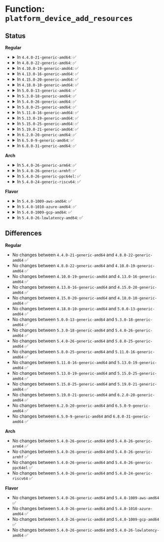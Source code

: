 # Function: <code>platform_device_add_resources</code>

## Status
<b>Regular</b>
<ul>
<li>
<details>
<summary>In <code>4.4.0-21-generic-amd64</code>: ✅</summary>

```c
int platform_device_add_resources(struct platform_device * pdev, const struct resource * res, unsigned int num)
```

```json
{
  "name": "platform_device_add_resources",
  "collision_type": "Unique Global",
  "inline_type": "No",
  "funcs": [
    {
      "addr": 18446744071584406000,
      "name": "platform_device_add_resources",
      "external": true,
      "loc": "drivers/base/platform.c:257",
      "file": "drivers/base/platform.c",
      "inline": "seen, unknown",
      "caller_inline": [],
      "caller_func": [
        "drivers/base/platform.c:platform_device_register_full",
        "drivers/base/platform.c:__platform_create_bundle",
        "drivers/mfd/twl-core.c:add_numbered_child",
        "drivers/mfd/mfd-core.c:mfd_add_device",
        "drivers/usb/dwc2/pci.c:dwc2_pci_probe"
      ]
    }
  ],
  "symbols": [
    {
      "addr": 18446744071584406000,
      "name": "platform_device_add_resources",
      "section": ".text",
      "bind": "STB_GLOBAL",
      "size": 110
    }
  ]
}
```
</details>
</li>
<li>
<details>
<summary>In <code>4.8.0-22-generic-amd64</code>: ✅</summary>

```c
int platform_device_add_resources(struct platform_device * pdev, const struct resource * res, unsigned int num)
```

```json
{
  "name": "platform_device_add_resources",
  "collision_type": "Unique Global",
  "inline_type": "No",
  "funcs": [
    {
      "addr": 18446744071584741408,
      "name": "platform_device_add_resources",
      "external": true,
      "loc": "drivers/base/platform.c:277",
      "file": "drivers/base/platform.c",
      "inline": "seen, unknown",
      "caller_inline": [],
      "caller_func": [
        "drivers/base/platform.c:__platform_create_bundle",
        "drivers/base/platform.c:platform_device_register_full",
        "drivers/mfd/twl-core.c:add_numbered_child",
        "drivers/mfd/mfd-core.c:mfd_add_device"
      ]
    }
  ],
  "symbols": [
    {
      "addr": 18446744071584741408,
      "name": "platform_device_add_resources",
      "section": ".text",
      "bind": "STB_GLOBAL",
      "size": 99
    }
  ]
}
```
</details>
</li>
<li>
<details>
<summary>In <code>4.10.0-19-generic-amd64</code>: ✅</summary>

```c
int platform_device_add_resources(struct platform_device * pdev, const struct resource * res, unsigned int num)
```

```json
{
  "name": "platform_device_add_resources",
  "collision_type": "Unique Global",
  "inline_type": "No",
  "funcs": [
    {
      "addr": 18446744071584931424,
      "name": "platform_device_add_resources",
      "external": true,
      "loc": "drivers/base/platform.c:292",
      "file": "drivers/base/platform.c",
      "inline": "seen, unknown",
      "caller_inline": [],
      "caller_func": [
        "drivers/base/platform.c:__platform_create_bundle",
        "drivers/base/platform.c:platform_device_register_full",
        "drivers/mfd/twl-core.c:add_numbered_child",
        "drivers/mfd/mfd-core.c:mfd_add_device"
      ]
    }
  ],
  "symbols": [
    {
      "addr": 18446744071584931424,
      "name": "platform_device_add_resources",
      "section": ".text",
      "bind": "STB_GLOBAL",
      "size": 99
    }
  ]
}
```
</details>
</li>
<li>
<details>
<summary>In <code>4.13.0-16-generic-amd64</code>: ✅</summary>

```c
int platform_device_add_resources(struct platform_device * pdev, const struct resource * res, unsigned int num)
```

```json
{
  "name": "platform_device_add_resources",
  "collision_type": "Unique Global",
  "inline_type": "No",
  "funcs": [
    {
      "addr": 18446744071585015952,
      "name": "platform_device_add_resources",
      "external": true,
      "loc": "drivers/base/platform.c:292",
      "file": "drivers/base/platform.c",
      "inline": "seen, unknown",
      "caller_inline": [],
      "caller_func": [
        "drivers/char/ipmi/ipmi_dmi.c:dmi_add_platform_ipmi",
        "drivers/base/platform.c:__platform_create_bundle",
        "drivers/base/platform.c:platform_device_register_full",
        "drivers/mfd/twl-core.c:add_numbered_child",
        "drivers/mfd/mfd-core.c:mfd_add_device"
      ]
    }
  ],
  "symbols": [
    {
      "addr": 18446744071585015952,
      "name": "platform_device_add_resources",
      "section": ".text",
      "bind": "STB_GLOBAL",
      "size": 99
    }
  ]
}
```
</details>
</li>
<li>
<details>
<summary>In <code>4.15.0-20-generic-amd64</code>: ✅</summary>

```c
int platform_device_add_resources(struct platform_device * pdev, const struct resource * res, unsigned int num)
```

```json
{
  "name": "platform_device_add_resources",
  "collision_type": "Unique Global",
  "inline_type": "No",
  "funcs": [
    {
      "addr": 18446744071585438272,
      "name": "platform_device_add_resources",
      "external": true,
      "loc": "drivers/base/platform.c:292",
      "file": "drivers/base/platform.c",
      "inline": "seen, unknown",
      "caller_inline": [],
      "caller_func": [
        "drivers/char/ipmi/ipmi_dmi.c:dmi_add_platform_ipmi",
        "drivers/base/platform.c:__platform_create_bundle",
        "drivers/base/platform.c:platform_device_register_full",
        "drivers/mfd/twl-core.c:add_numbered_child",
        "drivers/mfd/mfd-core.c:mfd_add_device"
      ]
    }
  ],
  "symbols": [
    {
      "addr": 18446744071585438272,
      "name": "platform_device_add_resources",
      "section": ".text",
      "bind": "STB_GLOBAL",
      "size": 99
    }
  ]
}
```
</details>
</li>
<li>
<details>
<summary>In <code>4.18.0-10-generic-amd64</code>: ✅</summary>

```c
int platform_device_add_resources(struct platform_device * pdev, const struct resource * res, unsigned int num)
```

```json
{
  "name": "platform_device_add_resources",
  "collision_type": "Unique Global",
  "inline_type": "No",
  "funcs": [
    {
      "addr": 18446744071585681408,
      "name": "platform_device_add_resources",
      "external": true,
      "loc": "drivers/base/platform.c:291",
      "file": "drivers/base/platform.c",
      "inline": "seen, unknown",
      "caller_inline": [],
      "caller_func": [
        "drivers/char/ipmi/ipmi_dmi.c:dmi_add_platform_ipmi",
        "drivers/base/platform.c:__platform_create_bundle",
        "drivers/base/platform.c:platform_device_register_full",
        "drivers/mfd/twl-core.c:add_numbered_child",
        "drivers/mfd/mfd-core.c:mfd_add_device",
        "drivers/usb/host/xhci-ext-caps.c:xhci_ext_cap_init"
      ]
    }
  ],
  "symbols": [
    {
      "addr": 18446744071585681408,
      "name": "platform_device_add_resources",
      "section": ".text",
      "bind": "STB_GLOBAL",
      "size": 99
    }
  ]
}
```
</details>
</li>
<li>
<details>
<summary>In <code>5.0.0-13-generic-amd64</code>: ✅</summary>

```c
int platform_device_add_resources(struct platform_device * pdev, const struct resource * res, unsigned int num)
```

```json
{
  "name": "platform_device_add_resources",
  "collision_type": "Unique Global",
  "inline_type": "No",
  "funcs": [
    {
      "addr": 18446744071585811552,
      "name": "platform_device_add_resources",
      "external": true,
      "loc": "drivers/base/platform.c:292",
      "file": "drivers/base/platform.c",
      "inline": "seen, unknown",
      "caller_inline": [],
      "caller_func": [
        "drivers/char/ipmi/ipmi_dmi.c:dmi_add_platform_ipmi",
        "drivers/base/platform.c:__platform_create_bundle",
        "drivers/base/platform.c:platform_device_register_full",
        "drivers/mfd/twl-core.c:add_numbered_child",
        "drivers/mfd/mfd-core.c:mfd_add_device",
        "drivers/usb/host/xhci-ext-caps.c:xhci_ext_cap_init"
      ]
    }
  ],
  "symbols": [
    {
      "addr": 18446744071585811552,
      "name": "platform_device_add_resources",
      "section": ".text",
      "bind": "STB_GLOBAL",
      "size": 100
    }
  ]
}
```
</details>
</li>
<li>
<details>
<summary>In <code>5.3.0-18-generic-amd64</code>: ✅</summary>

```c
int platform_device_add_resources(struct platform_device * pdev, const struct resource * res, unsigned int num)
```

```json
{
  "name": "platform_device_add_resources",
  "collision_type": "Unique Global",
  "inline_type": "No",
  "funcs": [
    {
      "addr": 18446744071586044976,
      "name": "platform_device_add_resources",
      "external": true,
      "loc": "drivers/base/platform.c:330",
      "file": "drivers/base/platform.c",
      "inline": "seen, unknown",
      "caller_inline": [],
      "caller_func": [
        "drivers/char/ipmi/ipmi_plat_data.c:ipmi_platform_add",
        "drivers/base/platform.c:__platform_create_bundle",
        "drivers/base/platform.c:platform_device_register_full",
        "drivers/mfd/twl-core.c:add_numbered_child",
        "drivers/mfd/mfd-core.c:mfd_add_device",
        "drivers/usb/host/xhci-ext-caps.c:xhci_ext_cap_init"
      ]
    }
  ],
  "symbols": [
    {
      "addr": 18446744071586044976,
      "name": "platform_device_add_resources",
      "section": ".text",
      "bind": "STB_GLOBAL",
      "size": 97
    }
  ]
}
```
</details>
</li>
<li>
<details>
<summary>In <code>5.4.0-26-generic-amd64</code>: ✅</summary>

```c
int platform_device_add_resources(struct platform_device * pdev, const struct resource * res, unsigned int num)
```

```json
{
  "name": "platform_device_add_resources",
  "collision_type": "Unique Global",
  "inline_type": "No",
  "funcs": [
    {
      "addr": 18446744071586192784,
      "name": "platform_device_add_resources",
      "external": true,
      "loc": "drivers/base/platform.c:407",
      "file": "drivers/base/platform.c",
      "inline": "seen, unknown",
      "caller_inline": [],
      "caller_func": [
        "drivers/char/ipmi/ipmi_plat_data.c:ipmi_platform_add",
        "drivers/base/platform.c:__platform_create_bundle",
        "drivers/base/platform.c:platform_device_register_full",
        "drivers/mfd/twl-core.c:add_numbered_child",
        "drivers/mfd/mfd-core.c:mfd_add_device",
        "drivers/usb/host/xhci-ext-caps.c:xhci_ext_cap_init"
      ]
    }
  ],
  "symbols": [
    {
      "addr": 18446744071586192784,
      "name": "platform_device_add_resources",
      "section": ".text",
      "bind": "STB_GLOBAL",
      "size": 97
    }
  ]
}
```
</details>
</li>
<li>
<details>
<summary>In <code>5.8.0-25-generic-amd64</code>: ✅</summary>

```c
int platform_device_add_resources(struct platform_device * pdev, const struct resource * res, unsigned int num)
```

```json
{
  "name": "platform_device_add_resources",
  "collision_type": "Unique Global",
  "inline_type": "No",
  "funcs": [
    {
      "addr": 18446744071586953488,
      "name": "platform_device_add_resources",
      "external": true,
      "loc": "drivers/base/platform.c:468",
      "file": "drivers/base/platform.c",
      "inline": "seen, unknown",
      "caller_inline": [],
      "caller_func": [
        "drivers/char/ipmi/ipmi_plat_data.c:ipmi_platform_add",
        "drivers/base/platform.c:__platform_create_bundle",
        "drivers/base/platform.c:platform_device_register_full",
        "drivers/mfd/twl-core.c:add_numbered_child",
        "drivers/mfd/mfd-core.c:mfd_add_device",
        "drivers/usb/host/xhci-ext-caps.c:xhci_create_intel_xhci_sw_pdev"
      ]
    }
  ],
  "symbols": [
    {
      "addr": 18446744071586953488,
      "name": "platform_device_add_resources",
      "section": ".text",
      "bind": "STB_GLOBAL",
      "size": 97
    }
  ]
}
```
</details>
</li>
<li>
<details>
<summary>In <code>5.11.0-16-generic-amd64</code>: ✅</summary>

```c
int platform_device_add_resources(struct platform_device * pdev, const struct resource * res, unsigned int num)
```

```json
{
  "name": "platform_device_add_resources",
  "collision_type": "Unique Global",
  "inline_type": "No",
  "funcs": [
    {
      "addr": 18446744071587038560,
      "name": "platform_device_add_resources",
      "external": true,
      "loc": "drivers/base/platform.c:620",
      "file": "drivers/base/platform.c",
      "inline": "seen, unknown",
      "caller_inline": [],
      "caller_func": [
        "drivers/char/ipmi/ipmi_plat_data.c:ipmi_platform_add",
        "drivers/base/platform.c:__platform_create_bundle",
        "drivers/base/platform.c:platform_device_register_full",
        "drivers/mfd/twl-core.c:add_numbered_child",
        "drivers/mfd/mfd-core.c:mfd_add_device",
        "drivers/dax/hmem/device.c:hmem_register_device",
        "drivers/usb/host/xhci-ext-caps.c:xhci_create_intel_xhci_sw_pdev"
      ]
    }
  ],
  "symbols": [
    {
      "addr": 18446744071587038560,
      "name": "platform_device_add_resources",
      "section": ".text",
      "bind": "STB_GLOBAL",
      "size": 97
    }
  ]
}
```
</details>
</li>
<li>
<details>
<summary>In <code>5.13.0-19-generic-amd64</code>: ✅</summary>

```c
int platform_device_add_resources(struct platform_device * pdev, const struct resource * res, unsigned int num)
```

```json
{
  "name": "platform_device_add_resources",
  "collision_type": "Unique Global",
  "inline_type": "No",
  "funcs": [
    {
      "addr": 18446744071586922368,
      "name": "platform_device_add_resources",
      "external": true,
      "loc": "drivers/base/platform.c:619",
      "file": "drivers/base/platform.c",
      "inline": "seen, unknown",
      "caller_inline": [],
      "caller_func": [
        "drivers/char/ipmi/ipmi_plat_data.c:ipmi_platform_add",
        "drivers/base/platform.c:__platform_create_bundle",
        "drivers/base/platform.c:platform_device_register_full",
        "drivers/mfd/twl-core.c:add_numbered_child",
        "drivers/mfd/mfd-core.c:mfd_add_device",
        "drivers/dax/hmem/device.c:hmem_register_device",
        "drivers/usb/host/xhci-ext-caps.c:xhci_create_intel_xhci_sw_pdev"
      ]
    }
  ],
  "symbols": [
    {
      "addr": 18446744071586922368,
      "name": "platform_device_add_resources",
      "section": ".text",
      "bind": "STB_GLOBAL",
      "size": 97
    }
  ]
}
```
</details>
</li>
<li>
<details>
<summary>In <code>5.15.0-25-generic-amd64</code>: ✅</summary>

```c
int platform_device_add_resources(struct platform_device * pdev, const struct resource * res, unsigned int num)
```

```json
{
  "name": "platform_device_add_resources",
  "collision_type": "Unique Global",
  "inline_type": "No",
  "funcs": [
    {
      "addr": 18446744071587484768,
      "name": "platform_device_add_resources",
      "external": true,
      "loc": "drivers/base/platform.c:599",
      "file": "drivers/base/platform.c",
      "inline": "seen, unknown",
      "caller_inline": [],
      "caller_func": [
        "drivers/char/ipmi/ipmi_plat_data.c:ipmi_platform_add",
        "drivers/base/platform.c:__platform_create_bundle",
        "drivers/base/platform.c:platform_device_register_full",
        "drivers/mfd/twl-core.c:add_numbered_child",
        "drivers/mfd/mfd-core.c:mfd_add_device",
        "drivers/dax/hmem/device.c:hmem_register_device",
        "drivers/usb/host/xhci-ext-caps.c:xhci_create_intel_xhci_sw_pdev"
      ]
    }
  ],
  "symbols": [
    {
      "addr": 18446744071587484768,
      "name": "platform_device_add_resources",
      "section": ".text",
      "bind": "STB_GLOBAL",
      "size": 97
    }
  ]
}
```
</details>
</li>
<li>
<details>
<summary>In <code>5.19.0-21-generic-amd64</code>: ✅</summary>

```c
int platform_device_add_resources(struct platform_device * pdev, const struct resource * res, unsigned int num)
```

```json
{
  "name": "platform_device_add_resources",
  "collision_type": "Unique Global",
  "inline_type": "No",
  "funcs": [
    {
      "addr": 18446744071588806880,
      "name": "platform_device_add_resources",
      "external": true,
      "loc": "drivers/base/platform.c:604",
      "file": "drivers/base/platform.c",
      "inline": "seen, unknown",
      "caller_inline": [],
      "caller_func": [
        "drivers/char/ipmi/ipmi_plat_data.c:ipmi_platform_add",
        "drivers/base/platform.c:__platform_create_bundle",
        "drivers/base/platform.c:platform_device_register_full",
        "drivers/mfd/twl-core.c:add_numbered_child",
        "drivers/mfd/mfd-core.c:mfd_add_device",
        "drivers/dax/hmem/device.c:hmem_register_device",
        "drivers/usb/host/xhci-ext-caps.c:xhci_create_intel_xhci_sw_pdev"
      ]
    }
  ],
  "symbols": [
    {
      "addr": 18446744071588806880,
      "name": "platform_device_add_resources",
      "section": ".text",
      "bind": "STB_GLOBAL",
      "size": 110
    }
  ]
}
```
</details>
</li>
<li>
<details>
<summary>In <code>6.2.0-20-generic-amd64</code>: ✅</summary>

```c
int platform_device_add_resources(struct platform_device * pdev, const struct resource * res, unsigned int num)
```

```json
{
  "name": "platform_device_add_resources",
  "collision_type": "Unique Global",
  "inline_type": "No",
  "funcs": [
    {
      "addr": 18446744071590304432,
      "name": "platform_device_add_resources",
      "external": true,
      "loc": "drivers/base/platform.c:604",
      "file": "drivers/base/platform.c",
      "inline": "seen, unknown",
      "caller_inline": [],
      "caller_func": [
        "drivers/char/ipmi/ipmi_plat_data.c:ipmi_platform_add",
        "drivers/base/platform.c:__platform_create_bundle",
        "drivers/base/platform.c:platform_device_register_full",
        "drivers/mfd/mfd-core.c:mfd_add_device",
        "drivers/dax/hmem/device.c:hmem_register_device",
        "drivers/usb/host/xhci-ext-caps.c:xhci_create_intel_xhci_sw_pdev"
      ]
    }
  ],
  "symbols": [
    {
      "addr": 18446744071590304432,
      "name": "platform_device_add_resources",
      "section": ".text",
      "bind": "STB_GLOBAL",
      "size": 110
    }
  ]
}
```
</details>
</li>
<li>
<details>
<summary>In <code>6.5.0-9-generic-amd64</code>: ✅</summary>

```c
int platform_device_add_resources(struct platform_device * pdev, const struct resource * res, unsigned int num)
```

```json
{
  "name": "platform_device_add_resources",
  "collision_type": "Unique Global",
  "inline_type": "No",
  "funcs": [
    {
      "addr": 18446744071590624880,
      "name": "platform_device_add_resources",
      "external": true,
      "loc": "drivers/base/platform.c:604",
      "file": "drivers/base/platform.c",
      "inline": "seen, unknown",
      "caller_inline": [],
      "caller_func": [
        "drivers/char/ipmi/ipmi_plat_data.c:ipmi_platform_add",
        "drivers/base/platform.c:__platform_create_bundle",
        "drivers/base/platform.c:platform_device_register_full",
        "drivers/mfd/mfd-core.c:mfd_add_device",
        "drivers/usb/host/xhci-ext-caps.c:xhci_create_intel_xhci_sw_pdev"
      ]
    }
  ],
  "symbols": [
    {
      "addr": 18446744071590624880,
      "name": "platform_device_add_resources",
      "section": ".text",
      "bind": "STB_GLOBAL",
      "size": 110
    }
  ]
}
```
</details>
</li>
<li>
<details>
<summary>In <code>6.8.0-31-generic-amd64</code>: ✅</summary>

```c
int platform_device_add_resources(struct platform_device * pdev, const struct resource * res, unsigned int num)
```

```json
{
  "name": "platform_device_add_resources",
  "collision_type": "Unique Global",
  "inline_type": "No",
  "funcs": [
    {
      "addr": 18446744071590984128,
      "name": "platform_device_add_resources",
      "external": true,
      "loc": "drivers/base/platform.c:605",
      "file": "drivers/base/platform.c",
      "inline": "seen, unknown",
      "caller_inline": [],
      "caller_func": [
        "drivers/char/ipmi/ipmi_plat_data.c:ipmi_platform_add",
        "drivers/base/platform.c:__platform_create_bundle",
        "drivers/base/platform.c:platform_device_register_full",
        "drivers/mfd/mfd-core.c:mfd_add_device",
        "drivers/usb/host/xhci-ext-caps.c:xhci_create_intel_xhci_sw_pdev",
        "drivers/firmware/sysfb_simplefb.c:sysfb_create_simplefb"
      ]
    }
  ],
  "symbols": [
    {
      "addr": 18446744071590984128,
      "name": "platform_device_add_resources",
      "section": ".text",
      "bind": "STB_GLOBAL",
      "size": 110
    }
  ]
}
```
</details>
</li>
</ul>
<b>Arch</b>
<ul>
<li>
<details>
<summary>In <code>5.4.0-26-generic-arm64</code>: ✅</summary>

```c
int platform_device_add_resources(struct platform_device * pdev, const struct resource * res, unsigned int num)
```

```json
{
  "name": "platform_device_add_resources",
  "collision_type": "Unique Global",
  "inline_type": "No",
  "funcs": [
    {
      "addr": 18446603336498991752,
      "name": "platform_device_add_resources",
      "external": true,
      "loc": "drivers/base/platform.c:407",
      "file": "drivers/base/platform.c",
      "inline": "seen, unknown",
      "caller_inline": [],
      "caller_func": [
        "drivers/bus/hisi_lpc.c:hisi_lpc_acpi_probe",
        "drivers/char/ipmi/ipmi_plat_data.c:ipmi_platform_add",
        "drivers/acpi/arm64/iort.c:iort_add_platform_device",
        "drivers/base/platform.c:__platform_create_bundle",
        "drivers/base/platform.c:platform_device_register_full",
        "drivers/mfd/twl-core.c:add_numbered_child",
        "drivers/mfd/mfd-core.c:mfd_add_device",
        "drivers/usb/host/xhci-ext-caps.c:xhci_ext_cap_init"
      ]
    }
  ],
  "symbols": [
    {
      "addr": 18446603336498991752,
      "name": "platform_device_add_resources",
      "section": ".text",
      "bind": "STB_GLOBAL",
      "size": 108
    }
  ]
}
```
</details>
</li>
<li>
<details>
<summary>In <code>5.4.0-26-generic-armhf</code>: ✅</summary>

```c
int platform_device_add_resources(struct platform_device * pdev, const struct resource * res, unsigned int num)
```

```json
{
  "name": "platform_device_add_resources",
  "collision_type": "Unique Global",
  "inline_type": "No",
  "funcs": [
    {
      "addr": 3231560112,
      "name": "platform_device_add_resources",
      "external": true,
      "loc": "drivers/base/platform.c:407",
      "file": "drivers/base/platform.c",
      "inline": "seen, unknown",
      "caller_inline": [],
      "caller_func": [
        "arch/arm/mach-omap2/omap_device.c:omap_device_build",
        "drivers/char/ipmi/ipmi_plat_data.c:ipmi_platform_add",
        "drivers/base/platform.c:__platform_create_bundle",
        "drivers/base/platform.c:platform_device_register_full",
        "drivers/mfd/twl-core.c:add_numbered_child",
        "drivers/mfd/mfd-core.c:mfd_add_device",
        "drivers/usb/dwc2/pci.c:dwc2_pci_probe",
        "drivers/usb/host/xhci-ext-caps.c:xhci_ext_cap_init"
      ]
    }
  ],
  "symbols": [
    {
      "addr": 3231560112,
      "name": "platform_device_add_resources",
      "section": ".text",
      "bind": "STB_GLOBAL",
      "size": 92
    }
  ]
}
```
</details>
</li>
<li>
<details>
<summary>In <code>5.4.0-26-generic-ppc64el</code>: ✅</summary>

```c
int platform_device_add_resources(struct platform_device * pdev, const struct resource * res, unsigned int num)
```

```json
{
  "name": "platform_device_add_resources",
  "collision_type": "Unique Global",
  "inline_type": "No",
  "funcs": [
    {
      "addr": 13835058055292146368,
      "name": "platform_device_add_resources",
      "external": true,
      "loc": "drivers/base/platform.c:407",
      "file": "drivers/base/platform.c",
      "inline": "seen, unknown",
      "caller_inline": [],
      "caller_func": [
        "drivers/char/ipmi/ipmi_plat_data.c:ipmi_platform_add",
        "drivers/base/platform.c:__platform_create_bundle",
        "drivers/base/platform.c:platform_device_register_full",
        "drivers/mfd/twl-core.c:add_numbered_child",
        "drivers/mfd/mfd-core.c:mfd_add_device",
        "drivers/usb/host/xhci-ext-caps.c:xhci_ext_cap_init"
      ]
    }
  ],
  "symbols": [
    {
      "addr": 13835058055292146368,
      "name": "platform_device_add_resources",
      "section": ".text",
      "bind": "STB_GLOBAL",
      "size": 144
    }
  ]
}
```
</details>
</li>
<li>
<details>
<summary>In <code>5.4.0-24-generic-riscv64</code>: ✅</summary>

```c
int platform_device_add_resources(struct platform_device * pdev, const struct resource * res, unsigned int num)
```

```json
{
  "name": "platform_device_add_resources",
  "collision_type": "Unique Global",
  "inline_type": "No",
  "funcs": [
    {
      "addr": 18446743936276366436,
      "name": "platform_device_add_resources",
      "external": true,
      "loc": "drivers/base/platform.c:407",
      "file": "drivers/base/platform.c",
      "inline": "seen, unknown",
      "caller_inline": [],
      "caller_func": [
        "drivers/char/ipmi/ipmi_plat_data.c:ipmi_platform_add",
        "drivers/base/platform.c:__platform_create_bundle",
        "drivers/base/platform.c:platform_device_register_full",
        "drivers/mfd/twl-core.c:add_numbered_child",
        "drivers/mfd/mfd-core.c:mfd_add_device",
        "drivers/usb/host/xhci-ext-caps.c:xhci_ext_cap_init"
      ]
    }
  ],
  "symbols": [
    {
      "addr": 18446743936276366436,
      "name": "platform_device_add_resources",
      "section": ".text",
      "bind": "STB_GLOBAL",
      "size": 100
    }
  ]
}
```
</details>
</li>
</ul>
<b>Flavor</b>
<ul>
<li>
<details>
<summary>In <code>5.4.0-1009-aws-amd64</code>: ✅</summary>

```c
int platform_device_add_resources(struct platform_device * pdev, const struct resource * res, unsigned int num)
```

```json
{
  "name": "platform_device_add_resources",
  "collision_type": "Unique Global",
  "inline_type": "No",
  "funcs": [
    {
      "addr": 18446744071585952992,
      "name": "platform_device_add_resources",
      "external": true,
      "loc": "drivers/base/platform.c:407",
      "file": "drivers/base/platform.c",
      "inline": "seen, unknown",
      "caller_inline": [],
      "caller_func": [
        "drivers/char/ipmi/ipmi_plat_data.c:ipmi_platform_add",
        "drivers/base/platform.c:__platform_create_bundle",
        "drivers/base/platform.c:platform_device_register_full",
        "drivers/mfd/mfd-core.c:mfd_add_device",
        "drivers/usb/host/xhci-ext-caps.c:xhci_ext_cap_init"
      ]
    }
  ],
  "symbols": [
    {
      "addr": 18446744071585952992,
      "name": "platform_device_add_resources",
      "section": ".text",
      "bind": "STB_GLOBAL",
      "size": 97
    }
  ]
}
```
</details>
</li>
<li>
<details>
<summary>In <code>5.4.0-1010-azure-amd64</code>: ✅</summary>

```c
int platform_device_add_resources(struct platform_device * pdev, const struct resource * res, unsigned int num)
```

```json
{
  "name": "platform_device_add_resources",
  "collision_type": "Unique Global",
  "inline_type": "No",
  "funcs": [
    {
      "addr": 18446744071585802208,
      "name": "platform_device_add_resources",
      "external": true,
      "loc": "drivers/base/platform.c:407",
      "file": "drivers/base/platform.c",
      "inline": "seen, unknown",
      "caller_inline": [],
      "caller_func": [
        "drivers/char/ipmi/ipmi_plat_data.c:ipmi_platform_add",
        "drivers/base/platform.c:__platform_create_bundle",
        "drivers/base/platform.c:platform_device_register_full",
        "drivers/mfd/mfd-core.c:mfd_add_device",
        "drivers/usb/host/xhci-ext-caps.c:xhci_ext_cap_init"
      ]
    }
  ],
  "symbols": [
    {
      "addr": 18446744071585802208,
      "name": "platform_device_add_resources",
      "section": ".text",
      "bind": "STB_GLOBAL",
      "size": 97
    }
  ]
}
```
</details>
</li>
<li>
<details>
<summary>In <code>5.4.0-1009-gcp-amd64</code>: ✅</summary>

```c
int platform_device_add_resources(struct platform_device * pdev, const struct resource * res, unsigned int num)
```

```json
{
  "name": "platform_device_add_resources",
  "collision_type": "Unique Global",
  "inline_type": "No",
  "funcs": [
    {
      "addr": 18446744071586142800,
      "name": "platform_device_add_resources",
      "external": true,
      "loc": "drivers/base/platform.c:407",
      "file": "drivers/base/platform.c",
      "inline": "seen, unknown",
      "caller_inline": [],
      "caller_func": [
        "drivers/char/ipmi/ipmi_plat_data.c:ipmi_platform_add",
        "drivers/base/platform.c:__platform_create_bundle",
        "drivers/base/platform.c:platform_device_register_full",
        "drivers/mfd/twl-core.c:add_numbered_child",
        "drivers/mfd/mfd-core.c:mfd_add_device",
        "drivers/usb/host/xhci-ext-caps.c:xhci_ext_cap_init"
      ]
    }
  ],
  "symbols": [
    {
      "addr": 18446744071586142800,
      "name": "platform_device_add_resources",
      "section": ".text",
      "bind": "STB_GLOBAL",
      "size": 97
    }
  ]
}
```
</details>
</li>
<li>
<details>
<summary>In <code>5.4.0-26-lowlatency-amd64</code>: ✅</summary>

```c
int platform_device_add_resources(struct platform_device * pdev, const struct resource * res, unsigned int num)
```

```json
{
  "name": "platform_device_add_resources",
  "collision_type": "Unique Global",
  "inline_type": "No",
  "funcs": [
    {
      "addr": 18446744071586251488,
      "name": "platform_device_add_resources",
      "external": true,
      "loc": "drivers/base/platform.c:407",
      "file": "drivers/base/platform.c",
      "inline": "seen, unknown",
      "caller_inline": [],
      "caller_func": [
        "drivers/char/ipmi/ipmi_plat_data.c:ipmi_platform_add",
        "drivers/base/platform.c:__platform_create_bundle",
        "drivers/base/platform.c:platform_device_register_full",
        "drivers/mfd/twl-core.c:add_numbered_child",
        "drivers/mfd/mfd-core.c:mfd_add_device",
        "drivers/usb/host/xhci-ext-caps.c:xhci_ext_cap_init"
      ]
    }
  ],
  "symbols": [
    {
      "addr": 18446744071586251488,
      "name": "platform_device_add_resources",
      "section": ".text",
      "bind": "STB_GLOBAL",
      "size": 97
    }
  ]
}
```
</details>
</li>
</ul>

## Differences
<b>Regular</b>
<ul>
<li>
No changes between <code>4.4.0-21-generic-amd64</code> and <code>4.8.0-22-generic-amd64</code> ✅
</li>
<li>
No changes between <code>4.8.0-22-generic-amd64</code> and <code>4.10.0-19-generic-amd64</code> ✅
</li>
<li>
No changes between <code>4.10.0-19-generic-amd64</code> and <code>4.13.0-16-generic-amd64</code> ✅
</li>
<li>
No changes between <code>4.13.0-16-generic-amd64</code> and <code>4.15.0-20-generic-amd64</code> ✅
</li>
<li>
No changes between <code>4.15.0-20-generic-amd64</code> and <code>4.18.0-10-generic-amd64</code> ✅
</li>
<li>
No changes between <code>4.18.0-10-generic-amd64</code> and <code>5.0.0-13-generic-amd64</code> ✅
</li>
<li>
No changes between <code>5.0.0-13-generic-amd64</code> and <code>5.3.0-18-generic-amd64</code> ✅
</li>
<li>
No changes between <code>5.3.0-18-generic-amd64</code> and <code>5.4.0-26-generic-amd64</code> ✅
</li>
<li>
No changes between <code>5.4.0-26-generic-amd64</code> and <code>5.8.0-25-generic-amd64</code> ✅
</li>
<li>
No changes between <code>5.8.0-25-generic-amd64</code> and <code>5.11.0-16-generic-amd64</code> ✅
</li>
<li>
No changes between <code>5.11.0-16-generic-amd64</code> and <code>5.13.0-19-generic-amd64</code> ✅
</li>
<li>
No changes between <code>5.13.0-19-generic-amd64</code> and <code>5.15.0-25-generic-amd64</code> ✅
</li>
<li>
No changes between <code>5.15.0-25-generic-amd64</code> and <code>5.19.0-21-generic-amd64</code> ✅
</li>
<li>
No changes between <code>5.19.0-21-generic-amd64</code> and <code>6.2.0-20-generic-amd64</code> ✅
</li>
<li>
No changes between <code>6.2.0-20-generic-amd64</code> and <code>6.5.0-9-generic-amd64</code> ✅
</li>
<li>
No changes between <code>6.5.0-9-generic-amd64</code> and <code>6.8.0-31-generic-amd64</code> ✅
</li>
</ul>
<b>Arch</b>
<ul>
<li>
No changes between <code>5.4.0-26-generic-amd64</code> and <code>5.4.0-26-generic-arm64</code> ✅
</li>
<li>
No changes between <code>5.4.0-26-generic-amd64</code> and <code>5.4.0-26-generic-armhf</code> ✅
</li>
<li>
No changes between <code>5.4.0-26-generic-amd64</code> and <code>5.4.0-26-generic-ppc64el</code> ✅
</li>
<li>
No changes between <code>5.4.0-26-generic-amd64</code> and <code>5.4.0-24-generic-riscv64</code> ✅
</li>
</ul>
<b>Flavor</b>
<ul>
<li>
No changes between <code>5.4.0-26-generic-amd64</code> and <code>5.4.0-1009-aws-amd64</code> ✅
</li>
<li>
No changes between <code>5.4.0-26-generic-amd64</code> and <code>5.4.0-1010-azure-amd64</code> ✅
</li>
<li>
No changes between <code>5.4.0-26-generic-amd64</code> and <code>5.4.0-1009-gcp-amd64</code> ✅
</li>
<li>
No changes between <code>5.4.0-26-generic-amd64</code> and <code>5.4.0-26-lowlatency-amd64</code> ✅
</li>
</ul>
